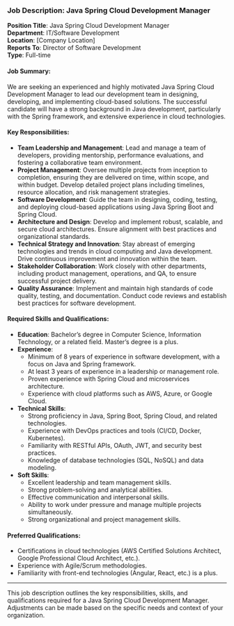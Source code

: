 ### Job Description: Java Spring Cloud Development Manager

**Position Title**: Java Spring Cloud Development Manager  
**Department**: IT/Software Development  
**Location**: [Company Location]  
**Reports To**: Director of Software Development  
**Type**: Full-time

#### Job Summary:
We are seeking an experienced and highly motivated Java Spring Cloud Development Manager to lead our development team in designing, developing, and implementing cloud-based solutions. The successful candidate will have a strong background in Java development, particularly with the Spring framework, and extensive experience in cloud technologies.

#### Key Responsibilities:
- **Team Leadership and Management**: Lead and manage a team of developers, providing mentorship, performance evaluations, and fostering a collaborative team environment.
- **Project Management**: Oversee multiple projects from inception to completion, ensuring they are delivered on time, within scope, and within budget. Develop detailed project plans including timelines, resource allocation, and risk management strategies.
- **Software Development**: Guide the team in designing, coding, testing, and deploying cloud-based applications using Java Spring Boot and Spring Cloud.
- **Architecture and Design**: Develop and implement robust, scalable, and secure cloud architectures. Ensure alignment with best practices and organizational standards.
- **Technical Strategy and Innovation**: Stay abreast of emerging technologies and trends in cloud computing and Java development. Drive continuous improvement and innovation within the team.
- **Stakeholder Collaboration**: Work closely with other departments, including product management, operations, and QA, to ensure successful project delivery.
- **Quality Assurance**: Implement and maintain high standards of code quality, testing, and documentation. Conduct code reviews and establish best practices for software development.

#### Required Skills and Qualifications:
- **Education**: Bachelor’s degree in Computer Science, Information Technology, or a related field. Master’s degree is a plus.
- **Experience**:
    - Minimum of 8 years of experience in software development, with a focus on Java and Spring framework.
    - At least 3 years of experience in a leadership or management role.
    - Proven experience with Spring Cloud and microservices architecture.
    - Experience with cloud platforms such as AWS, Azure, or Google Cloud.
- **Technical Skills**:
    - Strong proficiency in Java, Spring Boot, Spring Cloud, and related technologies.
    - Experience with DevOps practices and tools (CI/CD, Docker, Kubernetes).
    - Familiarity with RESTful APIs, OAuth, JWT, and security best practices.
    - Knowledge of database technologies (SQL, NoSQL) and data modeling.
- **Soft Skills**:
    - Excellent leadership and team management skills.
    - Strong problem-solving and analytical abilities.
    - Effective communication and interpersonal skills.
    - Ability to work under pressure and manage multiple projects simultaneously.
    - Strong organizational and project management skills.

#### Preferred Qualifications:
- Certifications in cloud technologies (AWS Certified Solutions Architect, Google Professional Cloud Architect, etc.).
- Experience with Agile/Scrum methodologies.
- Familiarity with front-end technologies (Angular, React, etc.) is a plus.

---

This job description outlines the key responsibilities, skills, and qualifications required for a Java Spring Cloud Development Manager. Adjustments can be made based on the specific needs and context of your organization.

